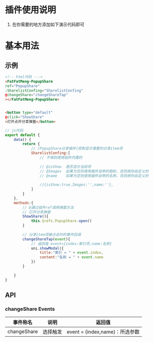 # 插件使用说明
1. 在你需要的地方添加如下演示代码即可

# 基本用法

## 示例
```html
<!-- html代码 --->
<FatFatMeng-PopupShare
ref="PopupShare"
:SharelistConfing="SharelistConfing"
@changeShare="changeShareTap"
></FatFatMeng-PopupShare>


<button	type="default" 
@click="ShowShare"
>打开点开分享弹窗</button>

```

```javascript
// js代码
export default {
	data() {
		return {
			// [PopupShare分享插件]控制显示需要的分享item项
			SharelistConfing:[
				// 不填则使用组件内置的
				
				// @isShow  是否显示当前项
				// @Images  如果为空则使用插件自带的图标，否则用你自定义的
				// @name    如果为空则使用插件自带的名称，否则用你自定义的
				
				//{isShow:true,Images:'',name:''},
			]
		}
	},
	methods:{
		// @通过组件ref调用弹窗方法
		// 打开分享弹窗
		ShowShare(){
			this.$refs.PopupShare.open()
		}
		
		// 分享item项被点击时的事件回调
		changeShareTap(event){
			// 返回值 event={index:索引项,name:名称}
			uni.showModal({
				title:"索引 = " + event.index,
				content:"名称 = " + event.name
			})
		}
		
	}
}

```

## API

### changeShare Events

|事件称名|说明|返回值|
|:-:|:-:|:-:|
|changeShare|选择触发|event = {index,name}：所选参数|


